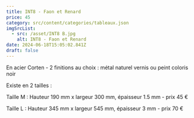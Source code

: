 ```yaml
---
title: INT8 - Faon et Renard
price: 45
category: src/content/categories/tableaux.json
imgSrcList:
  - src: /asset/INT8 B.jpg
    alt: INT8 - Faon et Renard
date: 2024-06-18T15:05:02.841Z
draft: false
---
```


En acier Corten - 2 finitions au choix : métal naturel vernis ou peint coloris noir

Existe en 2 tailles :

Taille M : Hauteur 190 mm x largeur 300 mm, épaisseur 1.5 mm - prix 45 €

Taille L : Hauteur 345 mm x largeur 545 mm, épaisseur 3 mm - prix 70 €
